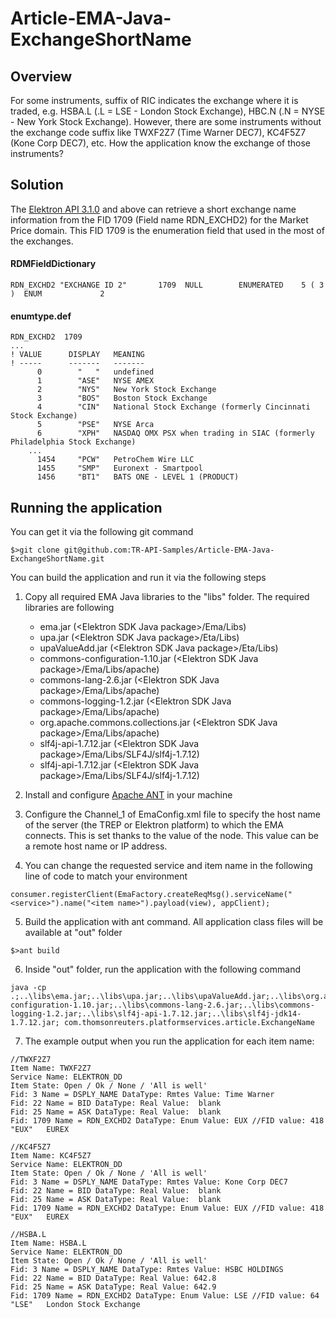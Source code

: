 # Article-EMA-Java-ExchangeShortName
## Overview
For some instruments, suffix of RIC indicates the exchange where it is traded, e.g. HSBA.L (.L = LSE - London Stock Exchange), HBC.N (.N = NYSE - New York Stock Exchange). However, there are some instruments without the exchange code suffix like TWXF2Z7 (Time Warner DEC7), KC4F5Z7 (Kone Corp DEC7), etc. How the application know the exchange of those instruments?

## Solution
The [Elektron API 3.1.0](https://developers.thomsonreuters.com/elektron/elektron-sdk-java) and above can retrieve a short exchange name information from the FID 1709 (Field name RDN_EXCHD2) for the Market Price domain. This FID 1709 is the enumeration field that used in the most of the exchanges.

#### RDMFieldDictionary
```
RDN_EXCHD2 "EXCHANGE ID 2"       1709  NULL        ENUMERATED    5 ( 3 )  ENUM             2
```

#### enumtype.def
```
RDN_EXCHD2  1709
...
! VALUE      DISPLAY   MEANING
! -----      -------   -------
      0        "   "   undefined
      1        "ASE"   NYSE AMEX
      2        "NYS"   New York Stock Exchange
      3        "BOS"   Boston Stock Exchange
      4        "CIN"   National Stock Exchange (formerly Cincinnati Stock Exchange)
      5        "PSE"   NYSE Arca
      6        "XPH"   NASDAQ OMX PSX when trading in SIAC (formerly Philadelphia Stock Exchange)
	...
      1454     "PCW"   PetroChem Wire LLC
      1455     "SMP"   Euronext - Smartpool
      1456     "BT1"   BATS ONE - LEVEL 1 (PRODUCT)
```
## Running the application
You can get it via the following git command
```
$>git clone git@github.com:TR-API-Samples/Article-EMA-Java-ExchangeShortName.git
```
You can build the application and run it via the following steps

1. Copy all required EMA Java libraries to the "libs" folder. The required libraries are following
      - ema.jar (&lt;Elektron SDK Java package&gt;/Ema/Libs)
      - upa.jar (&lt;Elektron SDK Java package&gt;/Eta/Libs)
      - upaValueAdd.jar (&lt;Elektron SDK Java package&gt;/Eta/Libs)
      - commons-configuration-1.10.jar (&lt;Elektron SDK Java package&gt;/Ema/Libs/apache)
      - commons-lang-2.6.jar (&lt;Elektron SDK Java package&gt;/Ema/Libs/apache)
      - commons-logging-1.2.jar (&lt;Elektron SDK Java package&gt;/Ema/Libs/apache)
      - org.apache.commons.collections.jar (&lt;Elektron SDK Java package&gt;/Ema/Libs/apache)
      - slf4j-api-1.7.12.jar (&lt;Elektron SDK Java package&gt;/Ema/Libs/SLF4J/slf4j-1.7.12)
      - slf4j-api-1.7.12.jar (&lt;Elektron SDK Java package&gt;/Ema/Libs/SLF4J/slf4j-1.7.12)
2. Install and configure [Apache ANT](http://ant.apache.org/) in your machine

3. Configure the Channel_1 of EmaConfig.xml file to specify the host name of the server (the TREP or Elektron platform) to which the EMA connects. This is set thanks to the value of the <ChannelGroup><ChannelList><Channel><Host> node. This value can be a remote host name or IP address.

4. You can change the requested service and item name in the following line of code to match your environment
```
consumer.registerClient(EmaFactory.createReqMsg().serviceName("<service>").name("<item name>").payload(view), appClient);
```

5. Build the application with ant command. All application class files will be available at "out" folder
```
$>ant build
```

6. Inside "out" folder, run the application with the following command
```
java -cp .;..\libs\ema.jar;..\libs\upa.jar;..\libs\upaValueAdd.jar;..\libs\org.apache.commons.collections.jar;..\libs\commons-configuration-1.10.jar;..\libs\commons-lang-2.6.jar;..\libs\commons-logging-1.2.jar;..\libs\slf4j-api-1.7.12.jar;..\libs\slf4j-jdk14-1.7.12.jar; com.thomsonreuters.platformservices.article.ExchangeName
```

7. The example output when you run the application for each item name:
```
//TWXF2Z7
Item Name: TWXF2Z7
Service Name: ELEKTRON_DD
Item State: Open / Ok / None / 'All is well'
Fid: 3 Name = DSPLY_NAME DataType: Rmtes Value: Time Warner
Fid: 22 Name = BID DataType: Real Value:  blank
Fid: 25 Name = ASK DataType: Real Value:  blank
Fid: 1709 Name = RDN_EXCHD2 DataType: Enum Value: EUX //FID value: 418        "EUX"   EUREX

//KC4F5Z7
Item Name: KC4F5Z7
Service Name: ELEKTRON_DD
Item State: Open / Ok / None / 'All is well'
Fid: 3 Name = DSPLY_NAME DataType: Rmtes Value: Kone Corp DEC7
Fid: 22 Name = BID DataType: Real Value:  blank
Fid: 25 Name = ASK DataType: Real Value:  blank
Fid: 1709 Name = RDN_EXCHD2 DataType: Enum Value: EUX //FID value: 418        "EUX"   EUREX

//HSBA.L
Item Name: HSBA.L
Service Name: ELEKTRON_DD
Item State: Open / Ok / None / 'All is well'
Fid: 3 Name = DSPLY_NAME DataType: Rmtes Value: HSBC HOLDINGS
Fid: 22 Name = BID DataType: Real Value: 642.8
Fid: 25 Name = ASK DataType: Real Value: 642.9
Fid: 1709 Name = RDN_EXCHD2 DataType: Enum Value: LSE //FID value: 64        "LSE"   London Stock Exchange

```

